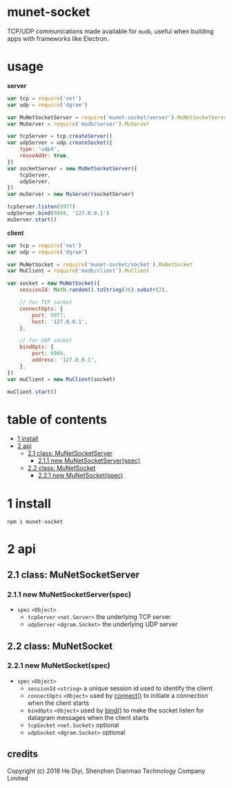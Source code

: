 # munet-socket
TCP/UDP communications made available for `mudb`, useful when building apps with frameworks like Electron.

# usage

**server**

```js
var tcp = require('net')
var udp = require('dgram')

var MuNetSocketServer = require('munet-socket/server').MuNetSocketServer
var MuServer = require('mudb/server').MuServer

var tcpServer = tcp.createServer()
var udpServer = udp.createSocket({
    type: 'udp4',
    reuseAddr: true,
})
var socketServer = new MuNetSocketServer({
    tcpServer,
    udpServer,
})
var muServer = new MuServer(socketServer)

tcpServer.listen(9977)
udpServer.bind(9988, '127.0.0.1')
muServer.start()
```

**client**

```js
var tcp = require('net')
var udp = require('dgram')

var MuNetSocket = require('munet-socket/socket').MuNetSocket
var MuClient = require('mudb/client').MuClient

var socket = new MuNetSocket({
    sessionId: Math.random().toString(36).substr(2),

    // for TCP socket
    connectOpts: {
        port: 9977,
        host: '127.0.0.1',
    },

    // for UDP socket
    bindOpts: {
        port: 9989,
        address: '127.0.0.1',
    },
})
var muClient = new MuClient(socket)

muClient.start()
```

# table of contents

   * [1 install](#section_1)
   * [2 api](#section_2)
      * [2.1 class: MuNetSocketServer](#section_2.1)
         * [2.1.1 new MuNetSocketServer(spec)](#section_2.1.1)
      * [2.2 class: MuNetSocket](#section_2.2)
         * [2.2.1 new MuNetSocket(spec)](#section_2.2.1)

# <a name="section_1"></a> 1 install

```
npm i munet-socket
```

# <a name="section_2"></a> 2 api

## <a name="section_2.1"></a> 2.1 class: MuNetSocketServer

### <a name="section_2.1.1"></a> 2.1.1 new MuNetSocketServer(spec)
* `spec` `<Object>`
    * `tcpServer` `<net.Server>` the underlying TCP server
    * `udpServer` `<dgram.Socket>` the underlying UDP server

## <a name="section_2.2"></a> 2.2 class: MuNetSocket

### <a name="section_2.2.1"></a> 2.2.1 new MuNetSocket(spec)
* `spec` `<Object>`
    * `sessionId` `<string>` a unique session id used to identify the client
    * `connectOpts` `<Object>` used by [connect()](https://nodejs.org/dist/latest/docs/api/net.html#net_socket_connect_options_connectlistener) to initiate a connection when the client starts
    * `bindOpts` `<Object>` used by [bind()](https://nodejs.org/dist/latest/docs/api/dgram.html#dgram_socket_bind_options_callback) to make the socket listen for datagram messages when the client starts
    * `tcpSocket` `<net.Socket>` optional
    * `udpSocket` `<dgram.Socket>` optional

## credits
Copyright (c) 2018 He Diyi, Shenzhen Dianmao Technology Company Limited


